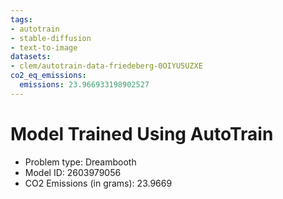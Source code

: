 ```yaml
---
tags:
- autotrain
- stable-diffusion
- text-to-image
datasets:
- clem/autotrain-data-friedeberg-0OIYU5UZXE
co2_eq_emissions:
  emissions: 23.966933198902527
---
```


# Model Trained Using AutoTrain

- Problem type: Dreambooth
- Model ID: 2603979056
- CO2 Emissions (in grams): 23.9669